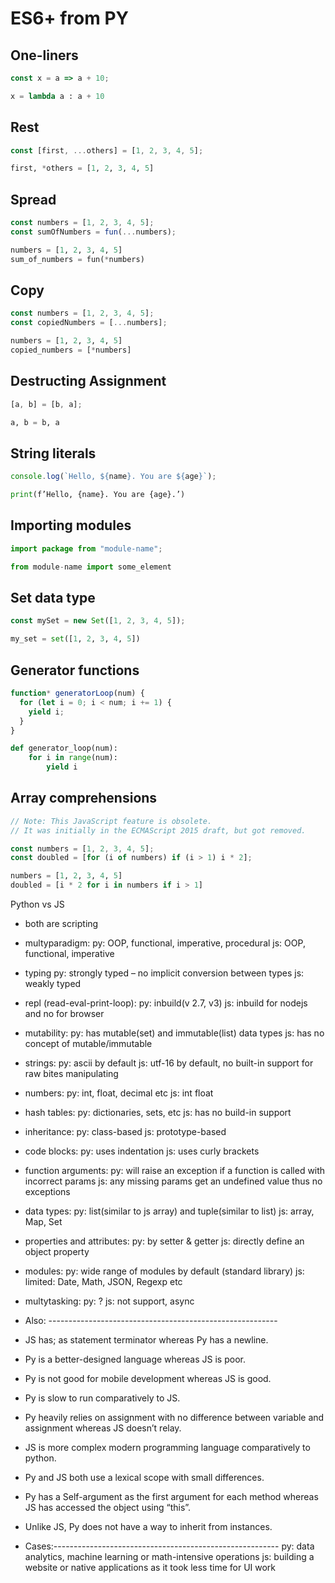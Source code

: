 # ES6+ from PY

## One-liners

```js
const x = a => a + 10;
```

```py
x = lambda a : a + 10
```

## Rest

```js
const [first, ...others] = [1, 2, 3, 4, 5];
```

```py
first, *others = [1, 2, 3, 4, 5]
```

## Spread

```js
const numbers = [1, 2, 3, 4, 5];
const sumOfNumbers = fun(...numbers);
```

```py
numbers = [1, 2, 3, 4, 5]
sum_of_numbers = fun(*numbers)
```

## Copy

```js
const numbers = [1, 2, 3, 4, 5];
const copiedNumbers = [...numbers];
```

```py
numbers = [1, 2, 3, 4, 5]
copied_numbers = [*numbers]
```

## Destructing Assignment

```js
[a, b] = [b, a];
```

```py
a, b = b, a
```

## String literals

```js
console.log(`Hello, ${name}. You are ${age}`);
```

```py
print(f’Hello, {name}. You are {age}.’)
```

## Importing modules

```js
import package from "module-name";
```

```py
from module-name import some_element
```

## Set data type

```js
const mySet = new Set([1, 2, 3, 4, 5]);
```

```py
my_set = set([1, 2, 3, 4, 5])
```

## Generator functions

```js
function* generatorLoop(num) {
  for (let i = 0; i < num; i += 1) {
    yield i;
  }
}
```

```py
def generator_loop(num):
    for i in range(num):
        yield i
```

## Array comprehensions

```js
// Note: This JavaScript feature is obsolete.
// It was initially in the ECMAScript 2015 draft, but got removed.

const numbers = [1, 2, 3, 4, 5];
const doubled = [for (i of numbers) if (i > 1) i * 2];
```

```py
numbers = [1, 2, 3, 4, 5]
doubled = [i * 2 for i in numbers if i > 1]
```





Python vs JS


- both are scripting
- multyparadigm:
	py: OOP, functional, imperative, procedural
	js: OOP, functional, imperative
- typing
	py: strongly typed – no implicit conversion between types
	js: weakly typed
- repl (read-eval-print-loop):
	py: inbuild(v 2.7, v3)
	js: inbuild for nodejs and no for browser
- mutability:
	py: has mutable(set) and immutable(list) data types
	js: has no concept of mutable/immutable
- strings:
	py: ascii by default
	js: utf-16 by default, no built-in support for raw bites manipulating
- numbers:
	py: int, float, decimal etc
	js: int float
- hash tables:
	py: dictionaries, sets, etc
	js: has no build-in support
- inheritance:
	py: class-based
	js: prototype-based
- code blocks:
	py: uses indentation
	js: uses curly brackets
- function arguments:
	py: will raise an exception if a function is called with incorrect params
	js: any missing params get an undefined value thus no exceptions
- data types:
	py: list(similar to js array) and tuple(similar to list) 
	js: array, Map, Set
- properties and attributes:
	py: by setter & getter
	js: directly define an object property
- modules:
	py: wide range of modules by default (standard library)
	js: limited: Date, Math, JSON, Regexp etc
- multytasking:
	py: ?
	js: not support, async

- Also: ---------------------------------------------------------
- JS has; as statement terminator whereas Py has a newline.
- Py is a better-designed language whereas JS is poor.
- Py is not good for mobile development whereas JS is good.
- Py is slow to run comparatively to JS.
- Py heavily relies on assignment with no difference between variable and assignment whereas JS doesn’t relay.
- JS is more complex modern programming language comparatively to python.
- Py and JS both use a lexical scope with small differences.
- Py has a Self-argument as the first argument for each method whereas JS has accessed the object using “this”.
- Unlike JS, Py does not have a way to inherit from instances.

- Cases:--------------------------------------------------------
py: data analytics, machine learning or math-intensive operations
js: building a website or native applications as it took less time for UI work
